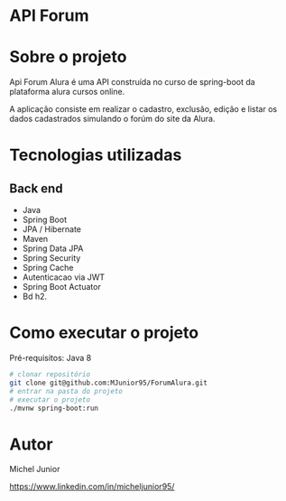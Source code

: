 # API Forum 

# Sobre o projeto

Api Forum Alura é uma API construída no curso de spring-boot da plataforma alura cursos online.

A aplicação consiste em realizar o cadastro, exclusão, edição e listar os dados cadastrados simulando o forúm do site da Alura.

# Tecnologias utilizadas
## Back end
- Java  
- Spring Boot
- JPA / Hibernate
- Maven
- Spring Data JPA
- Spring Security
- Spring Cache
- Autenticacao via JWT
- Spring Boot Actuator
- Bd h2.

# Como executar o projeto

Pré-requisitos: Java 8

```bash
# clonar repositório
git clone git@github.com:MJunior95/ForumAlura.git
# entrar na pasta do projeto 
# executar o projeto
./mvnw spring-boot:run
```

# Autor

Michel Junior

https://www.linkedin.com/in/micheljunior95/
